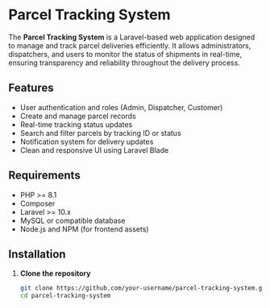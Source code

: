# Parcel Tracking System

The **Parcel Tracking System** is a Laravel-based web application designed to manage and track parcel deliveries efficiently. It allows administrators, dispatchers, and users to monitor the status of shipments in real-time, ensuring transparency and reliability throughout the delivery process.

## Features

- User authentication and roles (Admin, Dispatcher, Customer)
- Create and manage parcel records
- Real-time tracking status updates
- Search and filter parcels by tracking ID or status
- Notification system for delivery updates
- Clean and responsive UI using Laravel Blade

## Requirements

- PHP >= 8.1
- Composer
- Laravel >= 10.x
- MySQL or compatible database
- Node.js and NPM (for frontend assets)

## Installation

1. **Clone the repository**
   ```bash
   git clone https://github.com/your-username/parcel-tracking-system.git
   cd parcel-tracking-system
